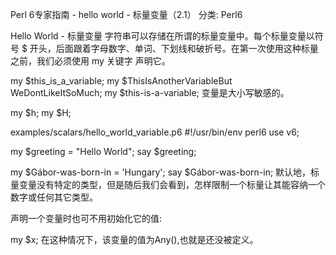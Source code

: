 Perl 6专家指南 - hello world - 标量变量（2.1）
分类: Perl6


Hello World - 标量变量
字符串可以存储在所谓的标量变量中。每个标量变量以符号 $ 开头，后面跟着字母数字、单词、下划线和破折号。在第一次使用这种标量之前，我们必须使用 my 关键字 声明它。


  my $this_is_a_variable;
  my $ThisIsAnotherVariableBut WeDontLikeItSoMuch;
  my $this-is-a-variable;
变量是大小写敏感的。


  my $h;
  my $H;
 
examples/scalars/hello_world_variable.p6
#!/usr/bin/env perl6
use v6;


my $greeting = "Hello World";
say $greeting;


my $Gábor-was-born-in = 'Hungary';
say $Gábor-was-born-in;
默认地，标量变量没有特定的类型，但是随后我们会看到，怎样限制一个标量让其能容纳一个数字或任何其它类型。


声明一个变量时也可不用初始化它的值:


  my $x;
在这种情况下，该变量的值为Any(),也就是还没被定义。